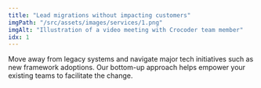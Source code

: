 ```yaml
---
title: "Lead migrations without impacting customers"
imgPath: "/src/assets/images/services/1.png"
imgAlt: "Illustration of a video meeting with Crocoder team member"
idx: 1
---
```


Move away from legacy systems and navigate major tech initiatives such as new framework adoptions. Our bottom-up approach helps empower your existing teams to facilitate the change.
